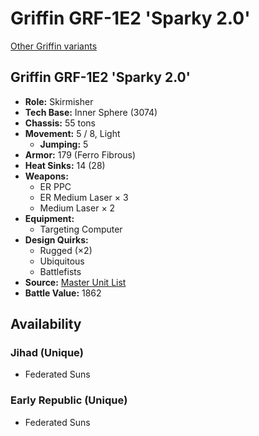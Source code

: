 # Griffin GRF-1E2 'Sparky 2.0' 

[Other Griffin variants](../griffin.md) 

## Griffin GRF-1E2 'Sparky 2.0' 

- **Role:** Skirmisher 
- **Tech Base:** Inner Sphere (3074) 
- **Chassis:** 55 tons 
- **Movement:** 5 / 8, Light 
  - **Jumping:** 5 
- **Armor:** 179 (Ferro Fibrous) 
- **Heat Sinks:** 14 (28) 
- **Weapons:** 
  - ER PPC 
  - ER Medium Laser × 3 
  - Medium Laser × 2 
- **Equipment:** 
  - Targeting Computer 
- **Design Quirks:** 
  - Rugged (×2) 
  - Ubiquitous 
  - Battlefists 
- **Source:** [Master Unit List](http://masterunitlist.info/Unit/Details/1296/griffin-grf-1e2-sparky-20) 
- **Battle Value:** 1862 

## Availability 

### Jihad (Unique) 

- Federated Suns 

### Early Republic (Unique) 

- Federated Suns 

